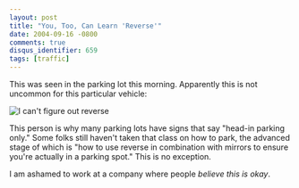 ```yaml
---
layout: post
title: "You, Too, Can Learn 'Reverse'"
date: 2004-09-16 -0800
comments: true
disqus_identifier: 659
tags: [traffic]
---
```

This was seen in the parking lot this morning. Apparently this is not
uncommon for this particular vehicle:

 ![I can't figure out
reverse](https://hyqi8g.blu.livefilestore.com/y2pVhiav46853mFiSvn56P5WH-SQrw1tQGx-ELX8VybKYKBaNQeS9qbZyy3IZOFNxWW53XHtCgPbvhIe7WAJKw01gC8W7E-er6uXWPMMyT6sew/20040916taotw.jpg?psid=1)

 This person is why many parking lots have signs that say "head-in
parking only." Some folks still haven't taken that class on how to park,
the advanced stage of which is "how to use reverse in combination with
mirrors to ensure you're actually in a parking spot." This is no
exception.

 I am ashamed to work at a company where people *believe this is okay*.
